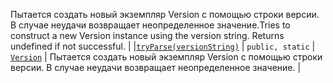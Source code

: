 <span data-ttu-id="90898-p110">Пытается создать новый экземпляр Version с помощью строки версии. В случае неудачи возвращает неопределенное значение.</span><span class="sxs-lookup"><span data-stu-id="90898-p110">Tries to construct a new Version instance using the version string. Returns undefined if not successful.</span></span> |
|[`tryParse(versionString)`](tryparse-version.md)     | `public, static` | [`Version`](../sp-core-library/version.md) | Пытается создать новый экземпляр Version с помощью строки версии. В случае неудачи возвращает неопределенное значение. |





